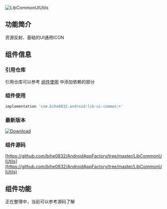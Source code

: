 ![LibCommonUIUtils](https://img.shields.io/badge/AndroidAppFactory-LibCommonUIUtils-brightgreen)
## 功能简介

资源反射、基础的UI通用ICON

## 组件信息

### 引用仓库

引用仓库可以参考 [组件使用](./../start.md) 中添加依赖的部分

### 组件使用

```groovy
implementation 'com.bihe0832.android:lib-ui-common:+'
```

### 最新版本

[ ![Download](https://api.bintray.com/packages/bihe0832/android/lib-ui-common/images/download.svg) ](https://bintray.com/bihe0832/android/lib-ui-common/_latestVersion)


### 组件源码

[https://github.com/bihe0832/AndroidAppFactory/tree/master/LibCommonUIUtils](https://github.com/bihe0832/AndroidAppFactory/tree/master/LibCommonUIUtils)

## 组件功能

正在整理中，当前可以参考源码了解